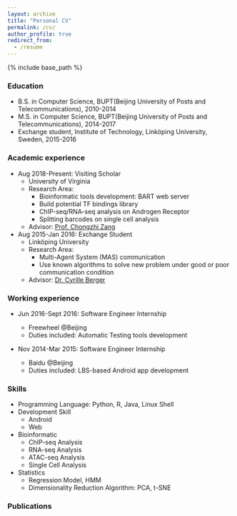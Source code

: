 ```yaml
---
layout: archive 
title: "Personal CV"
permalink: /cv/
author_profile: true
redirect_from:
  - /resume
---
```


{% include base_path %}

### Education
* B.S. in Computer Science, BUPT(Beijing University of Posts and Telecommunications), 2010-2014
* M.S. in Computer Science, BUPT(Beijing University of Posts and Telecommunications), 2014-2017
* Exchange student, Institute of Technology, Linköping University, Sweden, 2015-2016

### Academic experience
* Aug 2018-Present: Visiting Scholar
  * University of Virginia
  * Research Area: 
    * Bioinformatic tools development: BART web server
    * Build potential TF bindings library
    * ChIP-seq/RNA-seq analysis on Androgen Receptor
    * Splitting barcodes on single cell analysis
  * Advisor: [Prof. Chongzhi Zang](http://faculty.virginia.edu/zanglab/people.htm)
* Aug 2015-Jan 2016: Exchange Student
  * Linköping University
  * Research Area:
    * Multi-Agent System (MAS) communication
    * Use known algorithms to solve new problem under good or poor communication condition
  * Advisor: [Dr. Cyrille Berger](https://www.ida.liu.se/divisions/aiics/people.en.shtml)

### Working experience
* Jun 2016-Sept 2016: Software Engineer Internship
  * Freewheel @Beijing
  * Duties included: Automatic Testing tools development

* Nov 2014-Mar 2015: Software Engineer Internship
  * Baidu @Beijing
  * Duties included: LBS-based Android app development

### Skills
* Programming Language: Python, R, Java, Linux Shell 
* Development Skill
  * Android 
  * Web
* Bioinformatic
  * ChIP-seq Analysis
  * RNA-seq Analysis
  * ATAC-seq Analysis
  * Single Cell Analysis
* Statistics
  * Regression Model, HMM
  * Dimensionality Reduction Algorithm: PCA, t-SNE

### Publications
